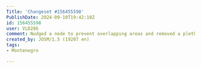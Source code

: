 ```yaml
---
Title: 'Changeset #156455598'
PublishDate: 2024-09-10T19:42:10Z
id: 156455598
user: VLD286
comment: Nudged a node to prevent overlapping areas and removed a plethora of duplicate tags on nodes#dataupdate
created_by: JOSM/1.5 (19207 en)
tags:
- Montenegro

---
```


